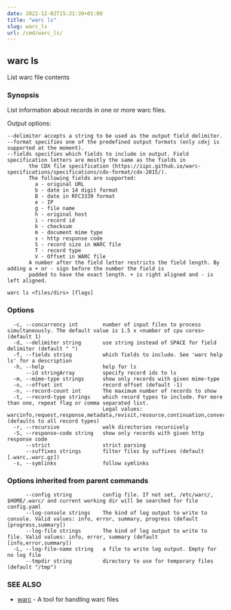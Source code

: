 ```yaml
---
date: 2022-12-02T15:31:39+01:00
title: "warc ls"
slug: warc_ls
url: /cmd/warc_ls/
---
```

## warc ls

List warc file contents

### Synopsis

List information about records in one or more warc files.

Output options:

    --delimiter accepts a string to be used as the output field delimiter.
    --format specifies one of the predefined output formats (only cdxj is supported at the moment).
    --fields specifies which fields to include in output. Field specification letters are mostly the same as the fields in
           the CDX file specification (https://iipc.github.io/warc-specifications/specifications/cdx-format/cdx-2015/).
           The following fields are supported:
             a - original URL
             b - date in 14 digit format
             B - date in RFC3339 format
             e - IP
             g - file name
             h - original host
             i - record id
             k - checksum
             m - document mime type
             s - http response code
             S - record size in WARC file
             T - record type
             V - Offset in WARC file
           A number after the field letter restricts the field length. By adding a + or - sign before the number the field is
           padded to have the exact length. + is right aligned and - is left aligned.

```
warc ls <files/dirs> [flags]
```

### Options

```
  -c, --concurrency int        number of input files to process simultaneously. The default value is 1.5 x <number of cpu cores> (default 1)
  -d, --delimiter string       use string instead of SPACE for field delimiter (default " ")
  -f, --fields string          which fields to include. See 'warc help ls' for a description
  -h, --help                   help for ls
      --id stringArray         specify record ids to ls
  -m, --mime-type strings      show only records with given mime-type
  -o, --offset int             record offset (default -1)
  -n, --record-count int       The maximum number of records to show
  -t, --record-type strings    which record types to include. For more than one, repeat flag or comma separated list.
                               Legal values: warcinfo,request,response,metadata,revisit,resource,continuation,conversion (defaults to all record types)
  -r, --recursive              walk directories recursively
  -S, --response-code string   show only records with given http response code
      --strict                 strict parsing
      --suffixes strings       filter files by suffixes (default [.warc,.warc.gz])
  -s, --symlinks               follow symlinks
```

### Options inherited from parent commands

```
      --config string          config file. If not set, /etc/warc/, $HOME/.warc/ and current working dir will be searched for file config.yaml
      --log-console strings    The kind of log output to write to console. Valid values: info, error, summary, progress (default [progress,summary])
      --log-file strings       The kind of log output to write to file. Valid values: info, error, summary (default [info,error,summary])
  -L, --log-file-name string   a file to write log output. Empty for no log file
      --tmpdir string          directory to use for temporary files (default "/tmp")
```

### SEE ALSO

* [warc](../warc/)	 - A tool for handling warc files

